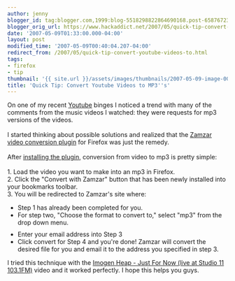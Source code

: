 ```yaml
---
author: jenny
blogger_id: tag:blogger.com,1999:blog-5518298822864690168.post-6587672379868319531
blogger_orig_url: https://www.hackaddict.net/2007/05/quick-tip-convert-youtube-videos-to.html
date: '2007-05-09T01:33:00.000-04:00'
layout: post
modified_time: '2007-05-09T00:40:04.207-04:00'
redirect_from: /2007/05/quick-tip-convert-youtube-videos-to.html
tags:
- firefox
- tip
thumbnail: '{{ site.url }}/assets/images/thumbnails/2007-05-09-image-0000.jpg'
title: 'Quick Tip: Convert Youtube Videos to MP3''s'
---
```


On one of my recent <a href="http://www.youtube.com/">Youtube</a> binges I noticed a trend with many of the comments from the music videos I watched: they were requests for mp3 versions of the videos.<br/><br/>I started thinking about possible solutions and realized that the <a href="/2007/02/quick-tip-download-videos-from-any.html">Zamzar video conversion plugin</a> for Firefox was just the remedy.<br/><br/>After <a href="http://www.zamzar.com/tools/">installing the plugin,</a> conversion from video to mp3 is pretty simple:<br/><br/>1. Load the video you want to make into an mp3 in Firefox.<br/>2. Click the "Convert with Zamzar" button that has been newly installed into your bookmarks toolbar.<br/>3.  You will be redirected to Zamzar's site where:<br/><ul><li>Step 1 has already been completed for you. </li><li>For step two, "Choose the format to convert to," select "mp3" from the drop down menu.<img alt="" border="0" id="BLOGGER_PHOTO_ID_5062413548792172978" src="{{ site.url }}/assets/images/posts/2007-05-09-image-0000.jpg" style="margin: 0px auto 10px; display: block; text-align: center; "/></li><li>Enter your email address into Step 3</li><li>Click convert for Step 4 and you're done!  Zamzar will convert the desired file for you and email it to the address you specified in step 3.<br/></li></ul>I tried this technique with the <span style="font-size:100%;"><a href="http://youtube.com/watch?v=pSIbfzK2spg&amp;related=">Imogen Heap - Just For Now (live at Studio 11 103.1FM)</a> video and it worked perfectly.  I hope this helps you guys.<br/></span>